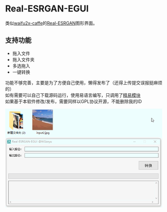 # Real-ESRGAN-EGUI
类似[waifu2x-caffe](https://github.com/lltcggie/waifu2x-caffe)的[Real-ESRGAN](https://github.com/xinntao/Real-ESRGAN)图形界面。

## 支持功能
- 拖入文件
- 拖入文件夹
- 多选拖入
- 一键转换

功能不够完善，主要是为了方便自己使用，懒得发布了（还得上传提交误报挺麻烦的）  
如有需要可以自己下载源码运行，使用易语言编写，只调用了[精易模块](http://ec.125.la/)  
如果基于本软件修改/发布，需要同样以GPL协议开源，不能删除我的ID  

![](GIF.gif)
